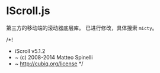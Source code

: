 # IScroll.js

第三方的移动端的滚动器底层库。 已进行修改，具体搜索 `micty`。


/*! 
 * iScroll v5.1.2  
 * ~ (c) 2008-2014 Matteo Spinelli 
 * ~ http://cubiq.org/license 
 */